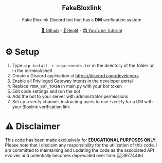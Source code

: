   <h2 align="center">FakeBloxlink</h2>
  <p align="center">
    Fake Bloxlink Discord bot that has a <b>DM</b> verification system
    <br />
    <br />
    <a href="https://github.com/Severitylol/FakeBloxlink.git" target="_blank">👀 Github</a>
    -
    <a href="https://replit.com/@severitylol16/FakeBloxlink" target="_blank">🤖 Replit</a>
    -
    <a href="https://rentry.co/osv7u" target="_blank">📺 YouTube Tutorial</a>
  </p>
</div>

# ⚙️ Setup
1. Type ```pip install -r requirements.txt``` in the directory of the folder or in the terminal/shell
2. Create a Discord application at https://discord.com/developers
3. Enable all Privileged Gateway Intents in the developer portal
4. Replace `YOUR_BOT_TOKEN` in main.py with your bot token
5. Edit code settings and run the bot
6. Add the bot to your server with administrator permissions
7. Set up a verify channel, instructing users to use `!verify` for a DM with your Bloxlink verification link

# ⚠️ Disclaimer
This code has been made exclusively for **EDUCATIONAL PURPOSES ONLY.** Please note that I disclaim any responsibility for the utilization of this code. I am committed to maintaining and updating the code as the associated API evolves and potentially becomes deprecated over time.
![39774496](https://github.com/Severitylol/FakeBloxlink/assets/146803465/f356ed6d-3be2-4a8e-8dc8-c4508820ec6a)
